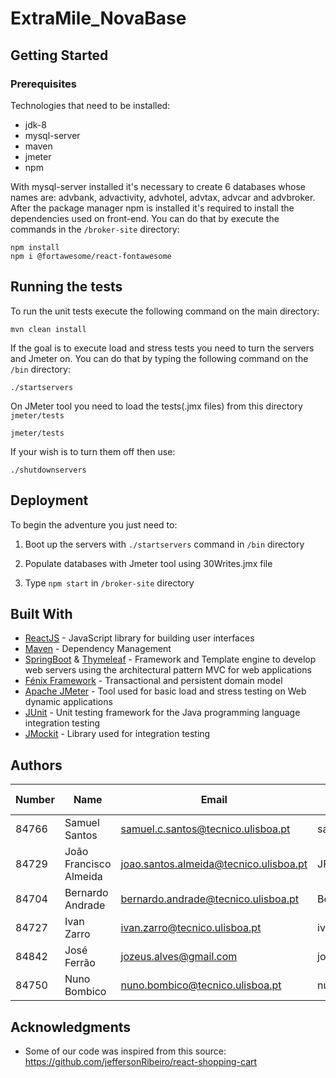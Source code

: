 # ExtraMile_NovaBase

## Getting Started
### Prerequisites
Technologies that need to be installed: 
* jdk-8
* mysql-server
* maven 
* jmeter
* npm 

With mysql-server installed it's necessary to create 6 databases whose names are: advbank, advactivity, advhotel, advtax, advcar and advbroker.
After the package manager npm  is installed it's required to install the dependencies used on front-end. You can do that by execute the commands in the  ```/broker-site``` directory:
```
npm install
npm i @fortawesome/react-fontawesome
```
## Running the tests
To run the unit tests execute the following command on the main directory: 
```
mvn clean install
```
If the goal is to execute load and stress tests you need to turn the servers and Jmeter on. You can do that by typing the following command on the ```/bin``` directory:
```
./startservers
```
On JMeter tool you need to load the tests(.jmx files) from this directory ```jmeter/tests```
```
jmeter/tests
```
If your wish is to turn them off then use: 
```
./shutdownservers
```
## Deployment
To begin the adventure you just need to:

1) Boot up the servers with ```./startservers``` command in ```/bin``` directory

2) Populate databases with Jmeter tool using 30Writes.jmx file

3) Type ```npm start``` in ```/broker-site``` directory

## Built With

* [ReactJS](https://reactjs.org/) - JavaScript library for building user interfaces
* [Maven](https://maven.apache.org/) - Dependency Management
* [SpringBoot](https://spring.io/projects/spring-boot) & [Thymeleaf](https://www.thymeleaf.org/) - Framework and Template engine to develop web servers using the architectural pattern MVC for web applications
* [Fénix Framework](https://fenix-framework.github.io/) - Transactional and persistent domain model
* [Apache JMeter](https://jmeter.apache.org/) - Tool used for basic load and stress testing on Web dynamic applications
* [JUnit](https://junit.org/junit5/) - Unit testing framework for the Java programming language integration testing
* [JMockit](http://jmockit.github.io/) - Library used for integration testing
 
## Authors
|   Number   |          Name           |                  Email                  |   GitHub Username  |
| ---------- | ----------------------- | --------------------------------------- | -------------------|
|   84766    |     Samuel Santos       |  samuel.c.santos@tecnico.ulisboa.pt     |    santos-samuel   |
|   84729    | João Francisco Almeida  | joao.santos.almeida@tecnico.ulisboa.pt  |     JFMSAlmeida    |
|   84704    |    Bernardo Andrade     | bernardo.andrade@tecnico.ulisboa.pt     |       Berhart      |
|   84727    |      Ivan Zarro         |       ivan.zarro@tecnico.ulisboa.pt     |     ivancivel      |
|   84842    |      José Ferrão        |       jozeus.alves@gmail.com            |       jozeus       |
|   84750    |      Nuno Bombico       |     nuno.bombico@tecnico.ulisboa.pt     |    nunoBombico1    |

## Acknowledgments

* Some of our code was inspired from this source: https://github.com/jeffersonRibeiro/react-shopping-cart
